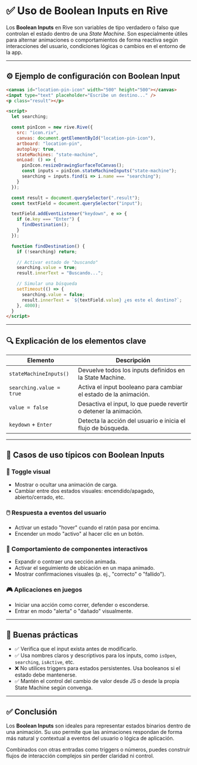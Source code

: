 # ✅ Uso de Boolean Inputs en Rive

Los **Boolean Inputs** en Rive son variables de tipo verdadero o falso que controlan el estado dentro de una *State Machine*. Son especialmente útiles para alternar animaciones o comportamientos de forma reactiva según interacciones del usuario, condiciones lógicas o cambios en el entorno de la app.

---

## ⚙️ Ejemplo de configuración con Boolean Input

```html
<canvas id="location-pin-icon" width="500" height="500"></canvas>
<input type="text" placeholder="Escribe un destino..." />
<p class="result"></p>

<script>
  let searching;

  const pinIcon = new rive.Rive({
    src: "icon.riv",
    canvas: document.getElementById("location-pin-icon"),
    artboard: "location-pin",
    autoplay: true,
    stateMachines: "state-machine",
    onLoad: () => {
      pinIcon.resizeDrawingSurfaceToCanvas();
      const inputs = pinIcon.stateMachineInputs("state-machine");
      searching = inputs.find(i => i.name === "searching");
    }
  });

  const result = document.querySelector(".result");
  const textField = document.querySelector("input");

  textField.addEventListener("keydown", e => {
    if (e.key === "Enter") {
      findDestination();
    }
  });

  function findDestination() {
    if (!searching) return;

    // Activar estado de "buscando"
    searching.value = true;
    result.innerText = "Buscando...";

    // Simular una búsqueda
    setTimeout(() => {
      searching.value = false;
      result.innerText = `${textField.value} ¿es este el destino?`;
    }, 4000);
  }
</script>
```

---

## 🔍 Explicación de los elementos clave

| Elemento | Descripción |
|---------|-------------|
| `stateMachineInputs()` | Devuelve todos los inputs definidos en la State Machine. |
| `searching.value = true` | Activa el input booleano para cambiar el estado de la animación. |
| `value = false` | Desactiva el input, lo que puede revertir o detener la animación. |
| `keydown` + `Enter` | Detecta la acción del usuario e inicia el flujo de búsqueda. |

---

## 🧠 Casos de uso típicos con Boolean Inputs

### 🔄 Toggle visual
- Mostrar o ocultar una animación de carga.
- Cambiar entre dos estados visuales: encendido/apagado, abierto/cerrado, etc.

### 🖱️ Respuesta a eventos del usuario
- Activar un estado "hover" cuando el ratón pasa por encima.
- Encender un modo "activo" al hacer clic en un botón.

### 🧩 Comportamiento de componentes interactivos
- Expandir o contraer una sección animada.
- Activar el seguimiento de ubicación en un mapa animado.
- Mostrar confirmaciones visuales (p. ej., "correcto" o "fallido").

### 🎮 Aplicaciones en juegos
- Iniciar una acción como correr, defender o esconderse.
- Entrar en modo "alerta" o "dañado" visualmente.

---

## 🚦 Buenas prácticas

- ✅ Verifica que el input exista antes de modificarlo.
- ✅ Usa nombres claros y descriptivos para los inputs, como `isOpen`, `searching`, `isActive`, etc.
- ❌ No utilices triggers para estados persistentes. Usa booleanos si el estado debe mantenerse.
- ✅ Mantén el control del cambio de valor desde JS o desde la propia State Machine según convenga.

---

## ✅ Conclusión

Los **Boolean Inputs** son ideales para representar estados binarios dentro de una animación. Su uso permite que las animaciones respondan de forma más natural y contextual a eventos del usuario o lógica de aplicación.

Combinados con otras entradas como triggers o números, puedes construir flujos de interacción complejos sin perder claridad ni control.


